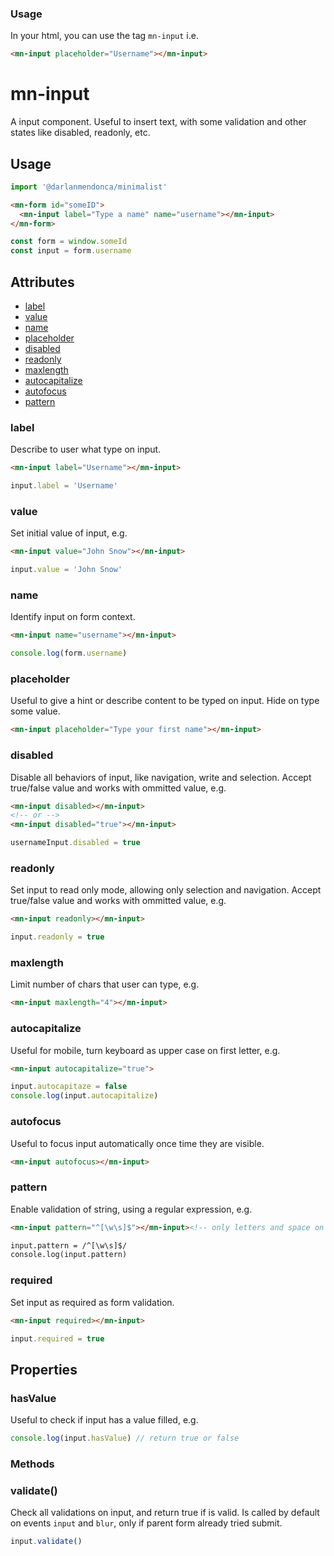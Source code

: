 ### Usage

In your html, you can use the tag `mn-input` i.e.

```html
<mn-input placeholder="Username"></mn-input>
```

# mn-input

A input component. Useful to insert text, with some validation and other states like disabled, readonly, etc.

## Usage

```js
import '@darlanmendonca/minimalist'
```

```html
<mn-form id="someID">
  <mn-input label="Type a name" name="username"></mn-input>
</mn-form>
```

```js
const form = window.someId
const input = form.username
```

## Attributes

- [label](#label)
- [value](#value)
- [name](#name)
- [placeholder](#placeholder)
- [disabled](#disabled)
- [readonly](#readonly)
- [maxlength](#maxlength)
- [autocapitalize](#autocapitalize)
- [autofocus](#autofocus)
- [pattern](#pattern)

### label

Describe to user what type on input.

```html
<mn-input label="Username"></mn-input>
```

```js
input.label = 'Username'
```

### value

Set initial value of input, e.g.

```html
<mn-input value="John Snow"></mn-input>
```

```js
input.value = 'John Snow'
```

### name

Identify input on form context.

```html
<mn-input name="username"></mn-input>
```

```js
console.log(form.username)
```

### placeholder

Useful to give a hint or describe content to be typed on input. Hide on type some value.

```html
<mn-input placeholder="Type your first name"></mn-input>
```

### disabled

Disable all behaviors of input, like navigation, write and selection.
Accept true/false value and works with ommitted value, e.g.

```html
<mn-input disabled></mn-input>
<!-- or -->
<mn-input disabled="true"></mn-input>
```

```js
usernameInput.disabled = true
```

### readonly

Set input to read only mode, allowing only selection and navigation.
Accept true/false value and works with ommitted value, e.g.

```html
<mn-input readonly></mn-input>
```

```js
input.readonly = true
```

### maxlength

Limit number of chars that user can type, e.g.

```html
<mn-input maxlength="4"></mn-input>
``` 

### autocapitalize

Useful for mobile, turn keyboard as upper case on first letter, e.g.

```html
<mn-input autocapitalize="true">
``` 

```js
input.autocapitaze = false
console.log(input.autocapitalize)
```

### autofocus

Useful to focus input automatically once time they are visible.

```html
<mn-input autofocus></mn-input>
```

### pattern

Enable validation of string, using a regular expression, e.g.

```html
<mn-input pattern="^[\w\s]$"></mn-input><!-- only letters and space on input -->
```

```html
input.pattern = /^[\w\s]$/
console.log(input.pattern)
```

### required

Set input as required as form validation.

```html
<mn-input required></mn-input>
```

```js
input.required = true
```

## Properties

### hasValue

Useful to check if input has a value filled, e.g.

```js
console.log(input.hasValue) // return true or false
```

### Methods

### validate()

Check all validations on input, and return true if is valid. Is called by default on events `input` and `blur`, only if parent form already tried submit.

```js
input.validate()
```

